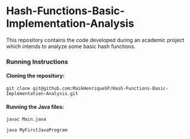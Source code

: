# Hash-Functions-Basic-Implementation-Analysis

This repository contains the code developed during an academic project which intends to analyze some basic hash functions.


###  Running Instructions

#### Cloning the repository:

```git
git clone git@github.com:MaikHenriqueSP/Hash-Functions-Basic-Implementation-Analysis.git
```


#### Running the Java files:
```cmd
javac Main.java 
```

```cmd
java MyFirstJavaProgram
```
